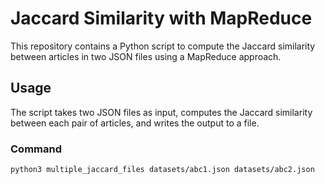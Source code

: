 # Jaccard Similarity with MapReduce

This repository contains a Python script to compute the Jaccard similarity between articles in two JSON files using a MapReduce approach.

## Usage

The script takes two JSON files as input, computes the Jaccard similarity between each pair of articles, and writes the output to a file.

### Command

```bash
python3 multiple_jaccard_files datasets/abc1.json datasets/abc2.json

